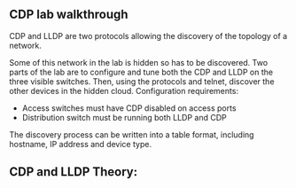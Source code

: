 ## CDP lab walkthrough

CDP and LLDP are two protocols allowing the discovery of the topology of a network.

Some of this network in the lab is hidden so has to be discovered.
Two parts of the lab are to configure and tune both the CDP and LLDP on the three visible switches. Then, using the protocols and telnet, discover the other devices in the hidden cloud.
Configuration requirements:
* Access switches must have CDP disabled on access ports
* Distribution switch must be running both LLDP and CDP

The discovery process can be written into a table format, including hostname, IP address and device type.

## CDP and LLDP Theory:











